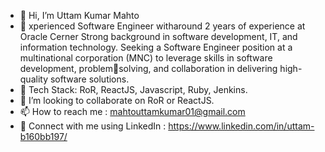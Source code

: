 - 👋 Hi, I’m Uttam Kumar Mahto
- 👀 xperienced Software Engineer witharound 2 years of experience at Oracle Cerner Strong background in software development, IT, and information
technology. Seeking a Software Engineer position at a multinational corporation (MNC) to leverage skills in software development, problemsolving, and collaboration in delivering high-quality software solutions.
- 🌱 Tech Stack: RoR, ReactJS, Javascript, Ruby, Jenkins.
- 💞️ I’m looking to collaborate on RoR or ReactJS.
- 📫 How to reach me : mahtouttamkumar01@gmail.com 
- 🔗 Connect with me using LinkedIn : https://www.linkedin.com/in/uttam-b160bb197/

<!---
chiku97/chiku97 is a ✨ special ✨ repository because its `README.md` (this file) appears on your GitHub profile.
You can click the Preview link to take a look at your changes.
--->
